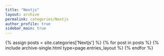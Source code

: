```yaml
---
title: "Nextjs"
layout: archive
permalink: categories/Nextjs
author_profile: true
sidebar_main: true
---
```


{% assign posts = site.categories['Nextjs'] %}
{% for post in posts %} {% include archive-single.html type=page.entries_layout %} {% endfor %}
